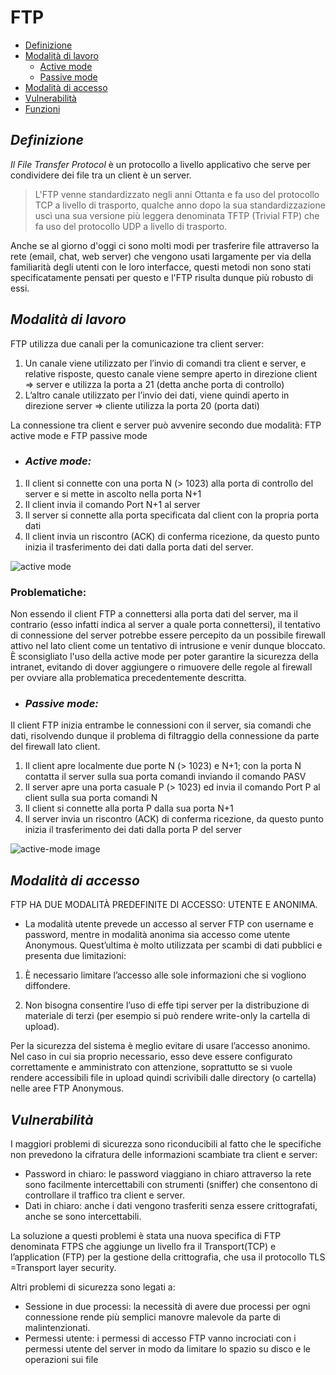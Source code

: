 # FTP
- [Definizione](#Definizione)
- [Modalità di lavoro](#Modalità-di-lavoro)
  - [Active mode](#Active-mode)
  - [Passive mode](#Passive-mode)
- [Modalità di accesso](#Modalità-di-accesso)
- [Vulnerabilità](#Vulnerabilità)
- [Funzioni](#Funzioni)


## *Definizione*

*Il File Transfer Protocol* è un protocollo a livello applicativo che serve per condividere dei file tra un client è un server.

> L'FTP venne standardizzato negli anni Ottanta e fa uso del protocollo TCP a livello di trasporto, qualche anno dopo la sua standardizzazione uscì una sua versione più leggera denominata TFTP (Trivial FTP) che fa uso del protocollo UDP a livello di trasporto.

Anche se al giorno d'oggi ci sono molti modi per trasferire file attraverso la rete (email, chat, web server) che vengono usati largamente per via della familiarità degli utenti con le loro interfacce, questi metodi non sono stati specificatamente pensati per questo e l'FTP risulta dunque più robusto di essi. 

## *Modalità di lavoro*

FTP utilizza due canali per la comunicazione tra client server:
1.	Un canale viene utilizzato per l’invio di comandi tra client e server, e relative risposte, questo canale viene sempre aperto in direzione client => server e utilizza la porta a 21 (detta anche porta di controllo) 
2.	L’altro canale utilizzato per l’invio dei dati, viene quindi aperto in direzione server => cliente utilizza la porta 20 (porta dati)

La connessione tra client e server può avvenire secondo due modalità: FTP active mode e FTP passive mode
-	### *Active mode:*
  1.	Il client si connette con una porta N (> 1023) alla porta di controllo del server e si mette in ascolto nella porta N+1
  2.	Il client invia il comando Port N+1 al server
  3.	Il server si connette alla porta specificata dal client con la propria porta dati
  4.	Il client invia un riscontro (ACK) di conferma ricezione, da questo punto inizia il trasferimento dei dati dalla porta dati del server. 
  
![active mode](active_mode.jpeg)
 
 ### Problematiche:
 Non essendo il client FTP a connettersi alla porta dati del server, ma il contrario (esso infatti indica al server a quale porta connettersi), il tentativo di connessione del server potrebbe essere percepito da un possibile firewall attivo nel lato client come un tentativo di intrusione e venir dunque bloccato.
È sconsigliato l'uso della active mode per poter garantire la sicurezza della intranet, evitando di dover aggiungere o rimuovere delle regole al firewall per ovviare alla problematica precedentemente descritta.

-	### *Passive mode:*

Il client FTP inizia entrambe le connessioni con il server, sia comandi che dati, risolvendo dunque il problema di filtraggio della connessione da parte del firewall lato client.
1.	Il client apre localmente due porte N (> 1023) e N+1; con la porta N contatta il server sulla sua porta comandi inviando il comando PASV
2.	Il server apre una porta casuale P (> 1023) ed invia il comando Port P al client sulla sua porta comandi N
3.	Il client si connette alla porta P dalla sua porta N+1
4.	Il server invia un riscontro (ACK) di conferma ricezione, da questo punto inizia il trasferimento dei dati dalla porta P del server 

 ![active-mode image](.FTP/Img/passive_mode.jpeg "passive mode") 
 
 ## *Modalità di accesso*
 FTP HA DUE MODALITÀ PREDEFINITE DI ACCESSO: UTENTE E ANONIMA.

-	La modalità utente prevede un accesso al server FTP con username e password, mentre in modalità anonima sia accesso come utente Anonymous. 
Quest’ultima è molto utilizzata per scambi di dati pubblici e presenta due limitazioni:
1.	È necessario limitare l’accesso alle sole informazioni che si vogliono diffondere.

2.	Non bisogna consentire l’uso di effe tipi server per la distribuzione di materiale di terzi (per esempio si può rendere write-only la cartella di upload).

Per la sicurezza del sistema è meglio evitare di usare l’accesso anonimo. Nel caso in cui sia proprio necessario, esso deve essere configurato correttamente e amministrato con attenzione, soprattutto se si vuole rendere accessibili file in upload quindi scrivibili dalle directory (o cartella) nelle aree FTP Anonymous. 

## *Vulnerabilità*

I maggiori problemi di sicurezza sono riconducibili al fatto che le specifiche non prevedono la cifratura delle informazioni scambiate tra client e server:
-	Password in chiaro: le password viaggiano in chiaro attraverso la rete sono facilmente intercettabili con strumenti (sniffer) che consentono di controllare il traffico tra client e server.
-	Dati in chiaro: anche i dati vengono trasferiti senza essere crittografati, anche se sono intercettabili.

La soluzione a questi problemi è stata una nuova specifica di FTP denominata FTPS che aggiunge un livello fra il Transport(TCP) e l’application (FTP) per la gestione della crittografia, che usa il protocollo TLS =Transport layer security.

Altri problemi di sicurezza sono legati a:
-	Sessione in due processi: la necessità di avere due processi per ogni connessione rende più semplici manovre malevole da parte di malintenzionati.
-	Permessi utente: i permessi di accesso FTP vanno incrociati con i permessi utente del server in modo da limitare lo spazio su disco e le operazioni sui file


 
 
 
